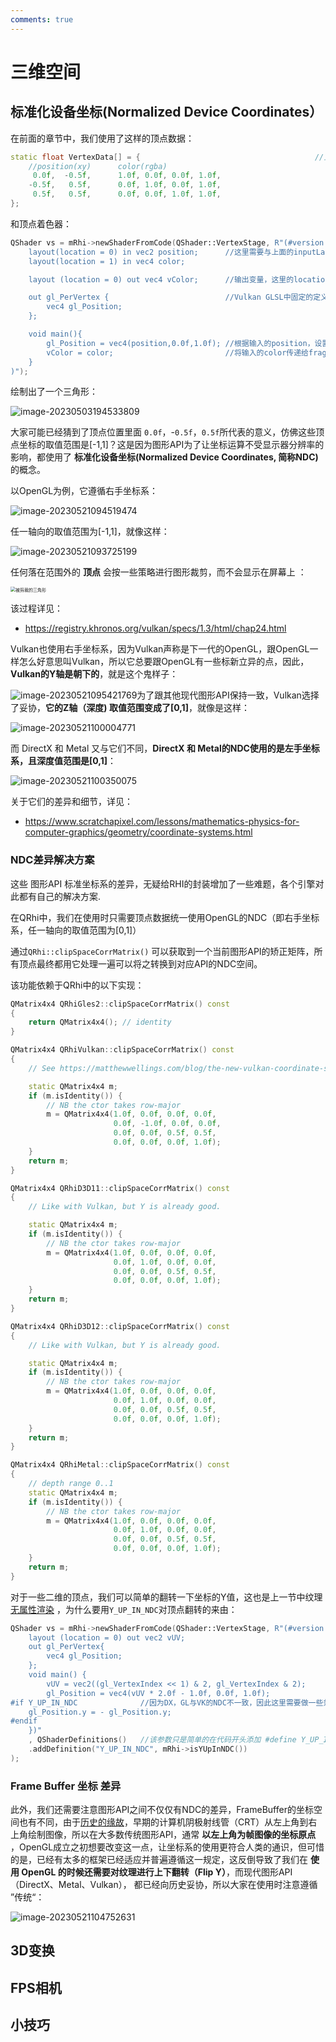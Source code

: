 ```yaml
---
comments: true
---
```


# 三维空间

## 标准化设备坐标(Normalized Device Coordinates）

在前面的章节中，我们使用了这样的顶点数据：

``` c++
static float VertexData[] = {                                       //顶点数据
    //position(xy)      color(rgba)
     0.0f,  -0.5f,      1.0f, 0.0f, 0.0f, 1.0f,
    -0.5f,   0.5f,      0.0f, 1.0f, 0.0f, 1.0f,
     0.5f,   0.5f,      0.0f, 0.0f, 1.0f, 1.0f,
};
```

和顶点着色器：

```cpp
QShader vs = mRhi->newShaderFromCode(QShader::VertexStage, R"(#version 440
    layout(location = 0) in vec2 position;		//这里需要与上面的inputLayout 对应
    layout(location = 1) in vec4 color;

    layout (location = 0) out vec4 vColor;		//输出变量，这里的location是out的，而不是in

    out gl_PerVertex { 							//Vulkan GLSL中固定的定义
        vec4 gl_Position;						
    };

    void main(){
        gl_Position = vec4(position,0.0f,1.0f);	//根据输入的position，设置实际的顶点输出
        vColor = color;							//将输入的color传递给fragment shader
    }
)");
```

绘制出了一个三角形：

![image-20230503194533809](Resources/image-20230503194533809.png)

大家可能已经猜到了顶点位置里面 `0.0f`，-`0.5f`，`0.5f`所代表的意义，仿佛这些顶点坐标的取值范围是[-1,1]？这是因为图形API为了让坐标运算不受显示器分辨率的影响，都使用了 **标准化设备坐标(Normalized Device Coordinates, 简称NDC)** 的概念。

以OpenGL为例，它遵循右手坐标系：

![image-20230521094519474](Resources/image-20230521094519474.png)

任一轴向的取值范围为[-1,1]，就像这样：

![image-20230521093725199](Resources/image-20230521093725199.png)

任何落在范围外的 **顶点** 会按一些策略进行图形裁剪，而不会显示在屏幕上 ：

<img src="Resources/Screenshot_2022-04-27_092223_wjz58k.png" alt="被剪裁的三角形" style="zoom:50%;" />

该过程详见：

- https://registry.khronos.org/vulkan/specs/1.3/html/chap24.html

Vulkan也使用右手坐标系，因为Vulkan声称是下一代的OpenGL，跟OpenGL一样怎么好意思叫Vulkan，所以它总要跟OpenGL有一些标新立异的点，因此，**Vulkan的Y轴是朝下的**，就是这个鬼样子：

![image-20230521095421769](Resources/image-20230521095421769.png)为了跟其他现代图形API保持一致，Vulkan选择了妥协，**它的Z轴（深度) 取值范围变成了[0,1]**，就像是这样：

![image-20230521100004771](Resources/image-20230521100004771.png)

而 DirectX 和 Metal 又与它们不同，**DirectX 和 Metal的NDC使用的是左手坐标系，且深度值范围是[0,1]**：

![image-20230521100350075](Resources/image-20230521100350075.png)

关于它们的差异和细节，详见：

- https://www.scratchapixel.com/lessons/mathematics-physics-for-computer-graphics/geometry/coordinate-systems.html

### NDC差异解决方案

这些 图形API 标准坐标系的差异，无疑给RHI的封装增加了一些难题，各个引擎对此都有自己的解决方案.

在QRhi中，我们在使用时只需要顶点数据统一使用OpenGL的NDC（即右手坐标系，任一轴向的取值范围为[0,1]）

通过`QRhi::clipSpaceCorrMatrix()` 可以获取到一个当前图形API的矫正矩阵，所有顶点最终都用它处理一遍可以将之转换到对应API的NDC空间。

该功能依赖于QRhi中的以下实现：

``` c++
QMatrix4x4 QRhiGles2::clipSpaceCorrMatrix() const
{
    return QMatrix4x4(); // identity
}

QMatrix4x4 QRhiVulkan::clipSpaceCorrMatrix() const
{
    // See https://matthewwellings.com/blog/the-new-vulkan-coordinate-system/

    static QMatrix4x4 m;
    if (m.isIdentity()) {
        // NB the ctor takes row-major
        m = QMatrix4x4(1.0f, 0.0f, 0.0f, 0.0f,
                       0.0f, -1.0f, 0.0f, 0.0f,
                       0.0f, 0.0f, 0.5f, 0.5f,
                       0.0f, 0.0f, 0.0f, 1.0f);
    }
    return m;
}

QMatrix4x4 QRhiD3D11::clipSpaceCorrMatrix() const
{
    // Like with Vulkan, but Y is already good.

    static QMatrix4x4 m;
    if (m.isIdentity()) {
        // NB the ctor takes row-major
        m = QMatrix4x4(1.0f, 0.0f, 0.0f, 0.0f,
                       0.0f, 1.0f, 0.0f, 0.0f,
                       0.0f, 0.0f, 0.5f, 0.5f,
                       0.0f, 0.0f, 0.0f, 1.0f);
    }
    return m;
}

QMatrix4x4 QRhiD3D12::clipSpaceCorrMatrix() const
{
    // Like with Vulkan, but Y is already good.

    static QMatrix4x4 m;
    if (m.isIdentity()) {
        // NB the ctor takes row-major
        m = QMatrix4x4(1.0f, 0.0f, 0.0f, 0.0f,
                       0.0f, 1.0f, 0.0f, 0.0f,
                       0.0f, 0.0f, 0.5f, 0.5f,
                       0.0f, 0.0f, 0.0f, 1.0f);
    }
    return m;
}

QMatrix4x4 QRhiMetal::clipSpaceCorrMatrix() const
{
    // depth range 0..1
    static QMatrix4x4 m;
    if (m.isIdentity()) {
        // NB the ctor takes row-major
        m = QMatrix4x4(1.0f, 0.0f, 0.0f, 0.0f,
                       0.0f, 1.0f, 0.0f, 0.0f,
                       0.0f, 0.0f, 0.5f, 0.5f,
                       0.0f, 0.0f, 0.0f, 1.0f);
    }
    return m;
}
```

对于一些二维的顶点，我们可以简单的翻转一下坐标的Y值，这也是上一节中纹理 [无属性渲染](https://link.zhihu.com/?target=https%3A//stackoverflow.com/questions/2588875/whats-the-best-way-to-draw-a-fullscreen-quad-in-opengl-3-2) ，为什么要用`Y_UP_IN_NDC`对顶点翻转的来由：

```c++
QShader vs = mRhi->newShaderFromCode(QShader::VertexStage, R"(#version 450
    layout (location = 0) out vec2 vUV;
    out gl_PerVertex{
        vec4 gl_Position;
    };
    void main() {
        vUV = vec2((gl_VertexIndex << 1) & 2, gl_VertexIndex & 2);      /
        gl_Position = vec4(vUV * 2.0f - 1.0f, 0.0f, 1.0f);
#if Y_UP_IN_NDC              //因为DX，GL与VK的NDC不一致，因此这里需要做一些兼容处理
	gl_Position.y = - gl_Position.y;
#endif 
    })"
    , QShaderDefinitions()   //该参数只是简单的在代码开头添加 #define Y_UP_IN_NDC 1        
    .addDefinition("Y_UP_IN_NDC", mRhi->isYUpInNDC())
);
```

### Frame Buffer 坐标 差异

此外，我们还需要注意图形API之间不仅仅有NDC的差异，FrameBuffer的坐标空间也有不同，由于[历史的缘故](https://gamedev.stackexchange.com/questions/83570/why-is-the-origin-in-computer-graphics-coordinates-at-the-top-left)，早期的计算机阴极射线管（CRT）从左上角到右上角绘制图像，所以在大多数传统图形API，通常 **以左上角为帧图像的坐标原点** ，OpenGL成立之初想要改变这一点，让坐标系的使用更符合人类的通识，但可惜的是，已经有太多的框架已经适应并普遍遵循这一规定，这反倒导致了我们在 **使用 OpenGL 的时候还需要对纹理进行上下翻转（Flip Y）**，而现代图形API （DirectX、Metal、Vulkan）， 都已经向历史妥协，所以大家在使用时注意遵循 ”传统“：

![image-20230521104752631](Resources/image-20230521104752631.png)

## 3D变换



## FPS相机

## 小技巧



